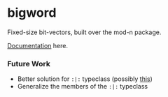 # bigword

Fixed-size bit-vectors, built over the mod-n package.

[Documentation](https://nickspinale.com/bigword) here.

### Future Work

*   Better solution for `:|:` typeclass (possibly [this](https://ghc.haskell.org/trac/ghc/wiki/TypeNats/MatchingOnNats))
*   Generalize the members of the `:|:` typeclass

